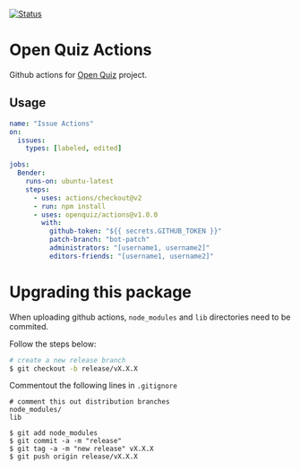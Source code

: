 [![Status][bender]](https://github.com/openquiz/actions)

# Open Quiz Actions

Github actions for [Open Quiz](https://github.com/openquiz/openquiz) project.

## Usage

```yaml
name: "Issue Actions"
on:
  issues:
    types: [labeled, edited]

jobs:
  Bender:
    runs-on: ubuntu-latest
    steps:
      - uses: actions/checkout@v2
      - run: npm install
      - uses: openquiz/actions@v1.0.0
        with:
          github-token: "${{ secrets.GITHUB_TOKEN }}"
          patch-branch: "bot-patch"
          administrators: "[username1, username2]"
          editors-friends: "[username1, username2]"
```

# Upgrading this package

When uploading github actions, `node_modules` and `lib` directories need to be commited.

Follow the steps below:

```sh
# create a new release branch
$ git checkout -b release/vX.X.X
```

Commentout the following lines in `.gitignore`

```
# comment this out distribution branches
node_modules/
lib
```

```
$ git add node_modules
$ git commit -a -m "release"
$ git tag -a -m "new release" vX.X.X
$ git push origin release/vX.X.X
```

[bender]: https://github.com/openquiz/actions/workflows/Bender/badge.svg
